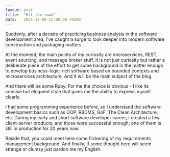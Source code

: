```yaml
---
layout: post
title:  "Hit the road"
date:   2021-12-09 13:00:00 +0200
---
```


Suddenly, after a decade of practicing business analysis in the software development area, I've caught a surge to look deeper into modern software construction and packaging matters.

At the moment, the main points of my curiosity are microservices, REST, event sourcing, and message broker stuff. It is not just curiosity but rather a deliberate piece of the effort to get some background in the matter enough to develop business-logic-rich software based on bounded contexts and microservices architecture. And it will be the main subject of the blog.

And there will be some Ruby. For me the choice is obvious - I like its concise but eloquent style that gives me the ability to express myself clearly.

I had some programming experience before, so I understand the software development basics such as OOP, RBDMS, GoF, The Clean Architecture, etc. During my early and short software developer career, I created a few client-server products, and those were successful enough; one of them is still in production for 20 years now.

Beside that, you could meet here some flickering of my requirements management background. And finally, if some thought here will seem strange or clumsy just pardon me my English.
